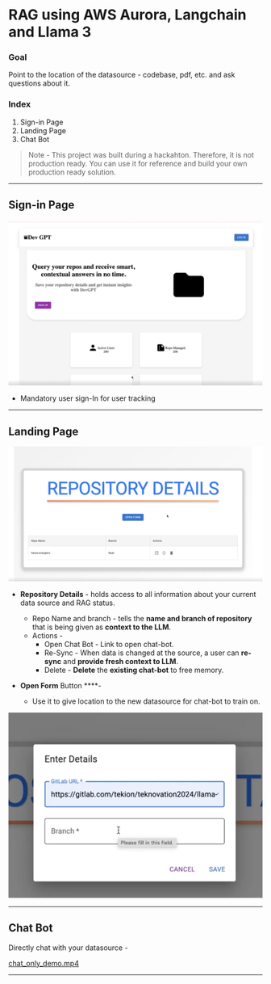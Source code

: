 # RAG using AWS Aurora, Langchain and Llama 3

### Goal

Point to the location of the datasource - codebase, pdf, etc. and ask questions about it.

### Index

1. Sign-in Page
2. Landing Page
3. Chat Bot

> Note - 
This project was built during a hackahton. Therefore, it is not production ready. 
You can use it for reference and build your own production ready solution.
> 

---

## Sign-in Page

![image.png](RAG%20using%20AWS%20Aurora,%20Langchain%20and%20Llama%203%202e96188ec2a84e08b44179aa23f2b843/image.png)

- Mandatory user sign-In for user tracking

---

## Landing Page

![image.png](RAG%20using%20AWS%20Aurora,%20Langchain%20and%20Llama%203%202e96188ec2a84e08b44179aa23f2b843/image%201.png)

- **Repository Details** - holds access to all information about your current data source and RAG status.
    - Repo Name and branch - tells the **name and branch of repository** that is being given as **context to the LLM**.
    - Actions -
        - Open Chat Bot - Link to open chat-bot.
        - Re-Sync - When data is changed at the source, a user can **re-sync** and **provide fresh context to LLM**.
        - Delete - **Delete** the **existing chat-bot** to free memory.

- **Open Form** Button  ****-
    - Use it to give location to the new datasource for chat-bot to train on.
    

![image.png](RAG%20using%20AWS%20Aurora,%20Langchain%20and%20Llama%203%202e96188ec2a84e08b44179aa23f2b843/image%202.png)

---

## Chat Bot

Directly chat with your datasource - 

[chat_only_demo.mp4](RAG%20using%20AWS%20Aurora,%20Langchain%20and%20Llama%203%202e96188ec2a84e08b44179aa23f2b843/chat_only_demo.mp4)

---
